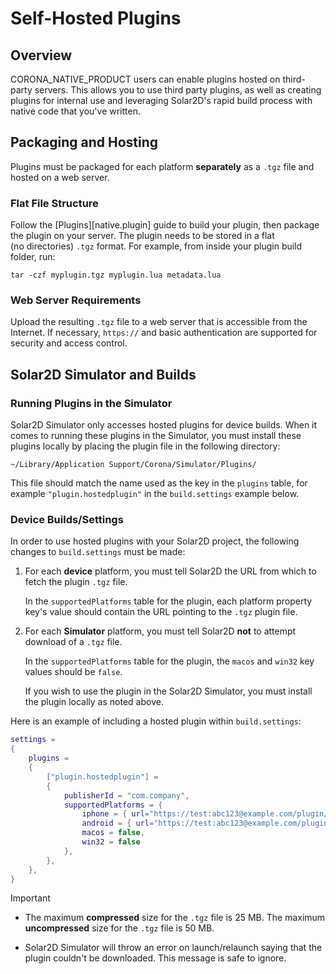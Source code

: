 # Self-Hosted Plugins

## Overview

CORONA_NATIVE_PRODUCT users can enable plugins hosted on third-party servers. This allows you to use third party plugins, as well as creating plugins for internal use and leveraging Solar2D's rapid build process with native code that you've written.


## Packaging and Hosting

Plugins must be packaged for each platform __separately__ as a `.tgz` file and hosted on a web server.

### Flat File Structure

Follow the [Plugins][native.plugin] guide to build your plugin, then package the plugin on your server. The plugin needs to be stored in a flat (no&nbsp;directories) `.tgz` format. For example, from inside your plugin build folder, run:

	tar -czf myplugin.tgz myplugin.lua metadata.lua

### Web Server Requirements

Upload the resulting `.tgz` file to a web server that is accessible from the Internet. If necessary, `https://` and basic authentication are supported for security and access control.


## Solar2D Simulator and Builds

### Running Plugins in the Simulator

Solar2D Simulator only accesses hosted plugins for device builds. When it comes to running these plugins in the Simulator, you must install these plugins locally by placing the plugin file in the following directory:

	~/Library/Application Support/Corona/Simulator/Plugins/

This file should match the name used as the key in the `plugins` table, for example `"plugin.hostedplugin"` in the `build.settings` example below.


### Device Builds/Settings

In order to use hosted plugins with your Solar2D project, the following changes to `build.settings` must be made:

1. For each __device__ platform, you must tell Solar2D the URL from which to fetch the plugin `.tgz` file.

    In the `supportedPlatforms` table for the plugin, each platform property key's value should contain the URL pointing to the `.tgz` plugin file.

2. For each __Simulator__ platform, you must tell Solar2D __not__ to attempt download of a `.tgz` file.

    In the `supportedPlatforms` table for the plugin, the `macos` and `win32` key values should be `false`.

    If you wish to use the plugin in the Solar2D Simulator, you must install the plugin locally as noted above.

Here is an example of including a hosted plugin within `build.settings`:

``````lua
settings =
{
	plugins =
	{
		["plugin.hostedplugin"] =
		{
			publisherId = "com.company",
			supportedPlatforms = { 
				iphone = { url="https://test:abc123@example.com/plugin/iphone.tgz" },
				android = { url="https://test:abc123@example.com/plugin/android.tgz" },
				macos = false,
				win32 = false
			},
		},
	},
}
``````


<div class="guide-notebox-imp">
<div class="notebox-title-imp">Important</div>

* The maximum __compressed__ size for the `.tgz` file is 25&nbsp;MB. The maximum __uncompressed__ size for the `.tgz` file is 50&nbsp;MB.

* Solar2D Simulator will throw an error on launch/relaunch saying that the plugin couldn't be downloaded. This message is safe to ignore.

</div>
